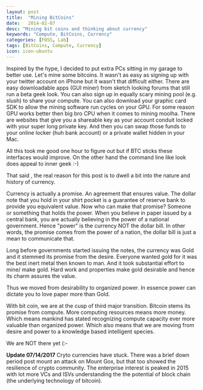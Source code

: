 ```yaml
---
layout: post
title:  "Mining BitCoins"
date:   2014-02-07
desc: "Mining bit coins and thinking about currency"
keywords: "Compute, BitCoins, Currency"
categories: [FOSS, Lab]
tags: [BitCoins, Compute, Currency]
icon: icon-ubuntu
---
```

Inspired by the hype, I decided to put extra PCs sitting in my garage to better use. Let's mine some bitcoins. It wasn't as easy as signing up with your twitter account on iPhone but it wasn't that difficult either. There are easy downloadable apps (GUI miner) from sketch looking forums that still run a beta geek look.  You can also sign up in equally scary mining pool (e.g. slush) to share your compute. You can also download your graphic card SDK to allow the mining software run cycles on your GPU. For some reason GPU works better then big bro CPU when it comes to mining moolha. There are websites that give you a shareable key as your account conduit locked with your super long private key. And then you can swap those funds to your online locker (huh bank account) or a private wallet hidden in your Mac.

All this  took me good one hour to figure out but if BTC sticks these interfaces would improve.  On the other hand the command line like look does appeal to inner geek :-)

That said , the real reason for this post is  to dwell a bit into the nature and history of currency.

Currency is actually a promise. An agreement that ensures value. The dollar note that you hold in your shirt pocket is a guarantee of reserve bank to provide you equivalent value. Now who can make that promise? Someone or something that holds the power. When you believe in paper issued by a central bank, you are actually believing in the power of a national government. Hence "power" is the currency NOT the dollar bill. In other words, the promise comes from the power of a nation, the dollar bill is just a mean to communicate that.

Long before governments started issuing the notes, the currency was Gold and it stemmed its promise from the desire. Everyone wanted gold for it was the best inert metal then known to man. And it took substantial effort to mine/ make gold. Hard work and properties make gold desirable and hence its charm assures the value.

Thus we moved from desirability to organized power. In essence power can dictate you to love paper more than Gold.

With bit coin, we are at the cusp of third major transition. Bitcoin stems its promise from compute. More computing resources means more money.  Which means mankind has stated recognizing compute capacity ever more valuable than organized power. Which also means that we are moving from desire and power to a knowledge based intelligent species.

We are NOT there yet (:-

**Update 07/14/2017**
Cryto currencies have stuck. There was a brief down period  post mount an attack on Mount Gox, but that too showed the resilience of crypto community. The enterprise interest is peaked in 2015 with lot more VCs and ISVs understanding the the potential of block chain (the underlying technology of bitcoin).  
